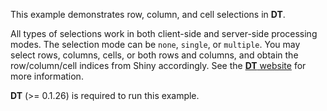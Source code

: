 This example demonstrates row, column, and cell selections in **DT**.

All types of selections work in both client-side and server-side processing 
modes. The selection mode can be `none`, `single`, or `multiple`. You may select
rows, columns, cells, or both rows and columns, and obtain the row/column/cell 
indices from Shiny accordingly. See the [**DT**
website](https://rstudio.github.io/DT/shiny.html) for more information.

**DT** (>= 0.1.26) is required to run this example.

